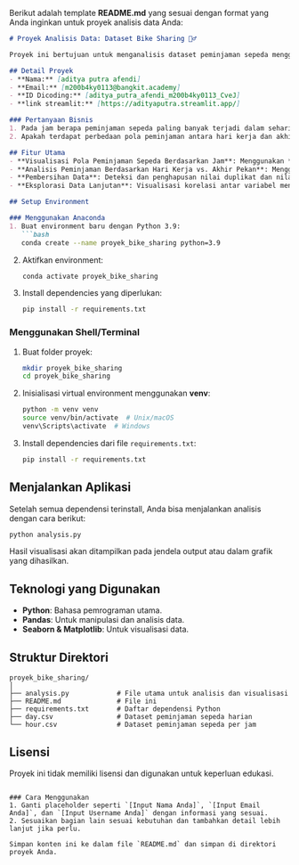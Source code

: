 Berikut adalah template **README.md** yang sesuai dengan format yang Anda inginkan untuk proyek analisis data Anda:

```markdown
# Proyek Analisis Data: Dataset Bike Sharing 🚴‍♂️

Proyek ini bertujuan untuk menganalisis dataset peminjaman sepeda menggunakan Python dan visualisasi untuk menjawab beberapa pertanyaan bisnis terkait pola peminjaman sepeda.

## Detail Proyek
- **Nama:** [aditya putra afendi]
- **Email:** [m200b4ky0113@bangkit.academy]
- **ID Dicoding:** [aditya_putra_afendi_m200b4ky0113_CveJ]
- **link streamlit:** [https://adityaputra.streamlit.app/]

### Pertanyaan Bisnis
1. Pada jam berapa peminjaman sepeda paling banyak terjadi dalam sehari?
2. Apakah terdapat perbedaan pola peminjaman antara hari kerja dan akhir pekan?

## Fitur Utama
- **Visualisasi Pola Peminjaman Sepeda Berdasarkan Jam**: Menggunakan *line plot* untuk menunjukkan rata-rata peminjaman sepeda per jam.
- **Analisis Peminjaman Berdasarkan Hari Kerja vs. Akhir Pekan**: Menggunakan *bar plot* untuk menganalisis peminjaman sepeda berdasarkan status hari (kerja atau akhir pekan).
- **Pembersihan Data**: Deteksi dan penghapusan nilai duplikat dan nilai yang hilang dari dataset.
- **Eksplorasi Data Lanjutan**: Visualisasi korelasi antar variabel menggunakan *heatmap*.

## Setup Environment

### Menggunakan Anaconda
1. Buat environment baru dengan Python 3.9:
   ```bash
   conda create --name proyek_bike_sharing python=3.9
   ```
2. Aktifkan environment:
   ```bash
   conda activate proyek_bike_sharing
   ```
3. Install dependencies yang diperlukan:
   ```bash
   pip install -r requirements.txt
   ```

### Menggunakan Shell/Terminal
1. Buat folder proyek:
   ```bash
   mkdir proyek_bike_sharing
   cd proyek_bike_sharing
   ```
2. Inisialisasi virtual environment menggunakan **venv**:
   ```bash
   python -m venv venv
   source venv/bin/activate  # Unix/macOS
   venv\Scripts\activate  # Windows
   ```
3. Install dependencies dari file `requirements.txt`:
   ```bash
   pip install -r requirements.txt
   ```

## Menjalankan Aplikasi
Setelah semua dependensi terinstall, Anda bisa menjalankan analisis dengan cara berikut:

```bash
python analysis.py
```

Hasil visualisasi akan ditampilkan pada jendela output atau dalam grafik yang dihasilkan.

## Teknologi yang Digunakan
- **Python**: Bahasa pemrograman utama.
- **Pandas**: Untuk manipulasi dan analisis data.
- **Seaborn & Matplotlib**: Untuk visualisasi data.

## Struktur Direktori
```plaintext
proyek_bike_sharing/
│
├── analysis.py            # File utama untuk analisis dan visualisasi
├── README.md              # File ini
├── requirements.txt       # Daftar dependensi Python
├── day.csv                # Dataset peminjaman sepeda harian
└── hour.csv               # Dataset peminjaman sepeda per jam
```

## Lisensi
Proyek ini tidak memiliki lisensi dan digunakan untuk keperluan edukasi.
```

### Cara Menggunakan
1. Ganti placeholder seperti `[Input Nama Anda]`, `[Input Email Anda]`, dan `[Input Username Anda]` dengan informasi yang sesuai.
2. Sesuaikan bagian lain sesuai kebutuhan dan tambahkan detail lebih lanjut jika perlu.

Simpan konten ini ke dalam file `README.md` dan simpan di direktori proyek Anda.
